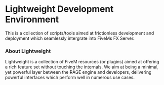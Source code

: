 # Lightweight Development Environment
This is a collection of scripts/tools aimed at frictionless development and deployment which seamlessly intergrate into FiveMs FX Server.


### About Lightweight
Lightweight is a collection of FiveM resources (or plugins) aimed at offering a rich feature set without touching the internals.
We aim at being a minimal, yet powerful layer between the RAGE engine and developers, delivering powerful interfaces which perform well in numerous use cases.

